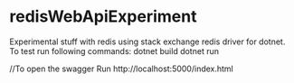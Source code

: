# redisWebApiExperiment

Experimental stuff with redis using stack exchange redis driver for dotnet.
To test run following commands:
dotnet build
dotnet run

//To open the swagger Run
http://localhost:5000/index.html
